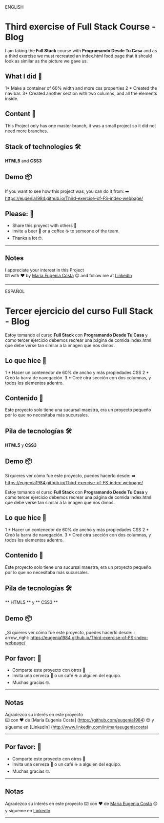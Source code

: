 ENGLISH

# Third exercise of Full Stack Course - Blog

I am taking the **Full Stack** course with **Programando Desde Tu Casa**  and as a third exercise we must recreated an index.html food page that it should look as similar as the picture we gave us.

## What I did 🚀
1* Make a container of 60% width and more css properties
2 * Created the nav bar.
3* Created another section with two columns, and all the elements inside. 

## Content 🚀
This Project only has one master branch, it was a small project so it did not need more branches.

## Stack of technologies 🛠️

**HTML5** and **CSS3**

## Demo 📦
If you want to see how this project was, you can do it from:
:arrow_right: https://eugenia1984.github.io/Third-exercise-of-FS-index-webpage/


## Please: 🎁

* Share this proyect with others 📢
* Invite a beer 🍺 or a coffee ☕  to someone of the team. 
* Thanks a lot 🤓.

---
## Notes
I appreciate your interest in this Project <br/>
⌨️ with ❤️ by [María Eugenia Costa](https://github.com/eugenia1984) 😊 and follow me at [LinkedIn]( http://www.linkedin.com/in/maríaeugeniacosta) 

---

ESPAÑOL


# Tercer ejercicio del curso Full Stack - Blog

Estoy tomando el curso **Full Stack** con **Programando Desde Tu Casa** y como tercer ejercicio debemos recrear una página de comida index.html que debe verse tan similar a la imagen que nos dimos.

## Lo que hice 🚀
1 * Hacer un contenedor de 60% de ancho y más propiedades CSS
2 * Creó la barra de navegación.
3 * Creé otra sección con dos columnas, y todos los elementos adentro.

## Contenido 🚀
Este proyecto solo tiene una sucursal maestra, era un proyecto pequeño por lo que no necesitaba más sucursales.

## Pila de tecnologías 🛠️

**HTML5** y **CSS3**

## Demo 📦
Si quieres ver cómo fue este proyecto, puedes hacerlo desde:
:arrow_right: https://eugenia1984.github.io/Third-exercise-of-FS-index-webpage/

Estoy tomando el curso **Full Stack** con **Programando Desde Tu Casa** y como tercer ejercicio debemos recrear una página de comida index.html que debe verse tan similar a la imagen que nos dimos.

## Lo que hice 🚀
1 * Hacer un contenedor de 60% de ancho y más propiedades CSS
2 * Creó la barra de navegación.
3 * Creé otra sección con dos columnas, y todos los elementos adentro.

## Contenido 🚀
Este proyecto solo tiene una sucursal maestra, era un proyecto pequeño por lo que no necesitaba más sucursales.

## Pila de tecnologías 🛠️

** HTML5 ** y ** CSS3 **

## Demo 📦
_Si quieres ver cómo fue este proyecto, puedes hacerlo desde:
: arrow_right: https://eugenia1984.github.io/Third-exercise-of-FS-index-webpage/


## Por favor: 🎁

* Comparte este proyecto con otros 📢
* Invita una cerveza 🍺 o un café ☕ a alguien del equipo.
* Muchas gracias 🤓.

---
## Notas
Agradezco su interés en este proyecto <br/>
⌨️ con ❤️ de [María Eugenia Costa] (https://github.com/eugenia1984) 😊 y sígueme en [LinkedIn] (http://www.linkedin.com/in/maríaeugeniacosta)

---


## Por favor: 🎁

* Comparte este proyecto con otros 📢
* Invita una cerveza 🍺 o un café ☕ a alguien del equipo.
* Muchas gracias 🤓.

---
## Notas
Agradezco su interés en este proyecto 
⌨️ con ❤️ de [María Eugenia Costa](https://github.com/eugenia1984) 😊 y sígueme en [LinkedIn](http://www.linkedin.com/in/maríaeugeniacosta)

---
